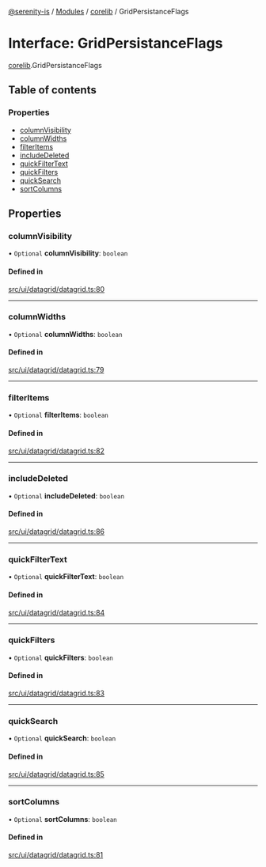 [@serenity-is](../README.md) / [Modules](../modules.md) / [corelib](../modules/corelib.md) / GridPersistanceFlags

# Interface: GridPersistanceFlags

[corelib](../modules/corelib.md).GridPersistanceFlags

## Table of contents

### Properties

- [columnVisibility](corelib.GridPersistanceFlags.md#columnvisibility)
- [columnWidths](corelib.GridPersistanceFlags.md#columnwidths)
- [filterItems](corelib.GridPersistanceFlags.md#filteritems)
- [includeDeleted](corelib.GridPersistanceFlags.md#includedeleted)
- [quickFilterText](corelib.GridPersistanceFlags.md#quickfiltertext)
- [quickFilters](corelib.GridPersistanceFlags.md#quickfilters)
- [quickSearch](corelib.GridPersistanceFlags.md#quicksearch)
- [sortColumns](corelib.GridPersistanceFlags.md#sortcolumns)

## Properties

### columnVisibility

• `Optional` **columnVisibility**: `boolean`

#### Defined in

[src/ui/datagrid/datagrid.ts:80](https://github.com/serenity-is/serenity/blob/master/packages/corelib/src/ui/datagrid/datagrid.ts#line&#x3D;80)

___

### columnWidths

• `Optional` **columnWidths**: `boolean`

#### Defined in

[src/ui/datagrid/datagrid.ts:79](https://github.com/serenity-is/serenity/blob/master/packages/corelib/src/ui/datagrid/datagrid.ts#line&#x3D;79)

___

### filterItems

• `Optional` **filterItems**: `boolean`

#### Defined in

[src/ui/datagrid/datagrid.ts:82](https://github.com/serenity-is/serenity/blob/master/packages/corelib/src/ui/datagrid/datagrid.ts#line&#x3D;82)

___

### includeDeleted

• `Optional` **includeDeleted**: `boolean`

#### Defined in

[src/ui/datagrid/datagrid.ts:86](https://github.com/serenity-is/serenity/blob/master/packages/corelib/src/ui/datagrid/datagrid.ts#line&#x3D;86)

___

### quickFilterText

• `Optional` **quickFilterText**: `boolean`

#### Defined in

[src/ui/datagrid/datagrid.ts:84](https://github.com/serenity-is/serenity/blob/master/packages/corelib/src/ui/datagrid/datagrid.ts#line&#x3D;84)

___

### quickFilters

• `Optional` **quickFilters**: `boolean`

#### Defined in

[src/ui/datagrid/datagrid.ts:83](https://github.com/serenity-is/serenity/blob/master/packages/corelib/src/ui/datagrid/datagrid.ts#line&#x3D;83)

___

### quickSearch

• `Optional` **quickSearch**: `boolean`

#### Defined in

[src/ui/datagrid/datagrid.ts:85](https://github.com/serenity-is/serenity/blob/master/packages/corelib/src/ui/datagrid/datagrid.ts#line&#x3D;85)

___

### sortColumns

• `Optional` **sortColumns**: `boolean`

#### Defined in

[src/ui/datagrid/datagrid.ts:81](https://github.com/serenity-is/serenity/blob/master/packages/corelib/src/ui/datagrid/datagrid.ts#line&#x3D;81)
